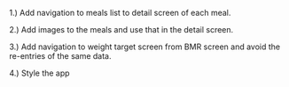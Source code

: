 1.) Add navigation to meals list to detail screen of each meal.

2.) Add images to the meals and use that in the detail screen.

3.) Add navigation to weight target screen from BMR screen and avoid the re-entries of the 		same data.

4.) Style the app